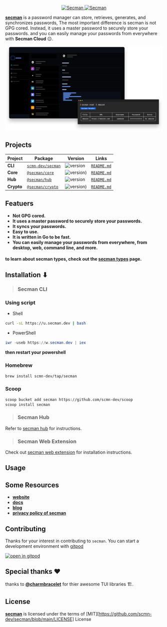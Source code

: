<p align="center">
  <a href="https://secman.dev/#gh-light-mode-only" target="_blank">
    <img src="https://assets.secman.dev/logo.svg" alt="Secman" width="300">
  </a>
  <a href="https://secman.dev/#gh-dark-mode-only" target="_blank">
    <img src="https://assets.secman.dev/logo_w.svg" alt="Secman" width="300">
  </a>
</p>

[**secman**][smweb] is a password manager can store, retrieves, generates, and synchronizes passwords, The most important difference is secman is not GPG cored. Instead, it uses a master password to securely store your passwords. and you can easily manage your passwords from everywhere with **Secman Cloud** 😉.

<p align="center">
  <img src="https://raw.githubusercontent.com/scmn-dev/.github/main/assets/secman.svg" />
</p>

## Projects

| Project     | Package                                                                   | Version                                                                                                                                                                          | Links                                 |
| ----------- | ------------------------------------------------------------------------- | -------------------------------------------------------------------------------------------------------------------------------------------------------------------------------- | ------------------------------------- |
| **CLI**     | [`scmn-dev/secman`](https://pkg.go.dev/github.com/scmn-dev/secman/v6)     | ![version](https://img.shields.io/github/v/release/scmn-dev/secman?label=go%40latest&logo=go&style=flat-square)                                                                  | [`README.md`](README.md)              |
| **Core**    | [`@secman/core`](https://github.com/scmn-dev/secman/tree/main/core)       | ![version)](https://img.shields.io/github/package-json/v/scmn-dev/secman?color=blue&filename=core%2Fpackage.json&label=npm%40latest&logo=npm&logoColor=blue&style=flat-square)   | [`README.md`](core/README.md)         |
| **Hub** | [`@secman/hub`](https://github.com/scmn-dev/secman/tree/main/hub) | ![version](https://img.shields.io/github/package-json/v/scmn-dev/secman?filename=hub%2Fpackage.json&label=npm%40latest&logo=npm&style=flat-square)                           | [`README.md`](hub/README.md)      |
| **Crypto**  | [`@secman/crypto`](https://github.com/scmn-dev/secman/tree/main/crypto)   | ![version)](https://img.shields.io/github/package-json/v/scmn-dev/secman?color=blue&filename=crypto%2Fpackage.json&label=npm%40latest&logo=npm&logoColor=blue&style=flat-square) | [`README.md`](crypto/README.md) |

## Featuers

- **Not GPG cored.**
- **It uses a master password to securely store your passwords.**
- **It syncs your passwords.**
- **Easy to use.**
- **It is written in Go to be fast.**
- **You can easily manage your passwords from everywhere, from desktop, web, command line, and more.**

#### to learn about secman types, check out the [secman types](https://secman.dev/docs/password-types) page.

## Installation ⬇

> ### Secman CLI

### Using script

- Shell

```bash
curl -sL https://u.secman.dev | bash
```

- PowerShell

```powershell
iwr -useb https://w.secman.dev | iex
```

**then restart your powershell**

### Homebrew

```
brew install scmn-dev/tap/secman
```

### Scoop

```
scoop bucket add secman https://github.com/scmn-dev/scoop
scoop install secman
```

> ### Secman Hub

Refer to [secman hub](https://secman.dev/docs/hub) for instructions.

> ### Secman Web Extension

Check out [secman web extension](https://secman.dev/docs/extension) for installation instructions.

## Usage

## Some Resources

- [**website**][smweb]
- [**docs**](https://secman.dev/docs)
- [**blog**](https://secman.dev/blog)
- [**privacy policy of secman**](https://secman.dev/privacy)

## Contributing

Thanks for your interest in contributing to `secman`. You can start a development environment with [gitpod](https://www.gitpod.io)

[![open in gitpod](https://gitpod.io/button/open-in-gitpod.svg)](https://gitpod.io/#https://github.com/scmn-dev/secman)

## Special thanks ❤

thanks to [**@charmbracelet**](https://github.com/charmbracelet) for thier awesome TUI libraries 🏗.

## License

[**secman**][smweb] is licensed under the terms of [MIT][https://github.com/scmn-dev/secman/blob/main/LICENSE] License

[smweb]: https://secman.dev
